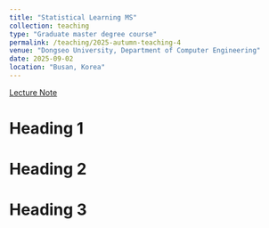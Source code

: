 ```yaml
---
title: "Statistical Learning MS"
collection: teaching
type: "Graduate master degree course"
permalink: /teaching/2025-autumn-teaching-4
venue: "Dongseo University, Department of Computer Engineering"
date: 2025-09-02
location: "Busan, Korea"
---
```


[Lecture Note](https://docs.google.com/document/d/1-Mk8ICZ-cTzDBHtl2xLuo3tRAFYpiFSyscE4lYNY0f8/edit?tab=t.0)

Heading 1
======

Heading 2
======

Heading 3
======

